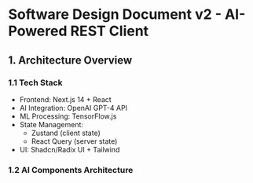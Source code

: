 # Software Design Document v2 - AI-Powered REST Client

## 1. Architecture Overview

### 1.1 Tech Stack
- Frontend: Next.js 14 + React
- AI Integration: OpenAI GPT-4 API
- ML Processing: TensorFlow.js
- State Management: 
  - Zustand (client state)
  - React Query (server state)
- UI: Shadcn/Radix UI + Tailwind

### 1.2 AI Components Architecture 